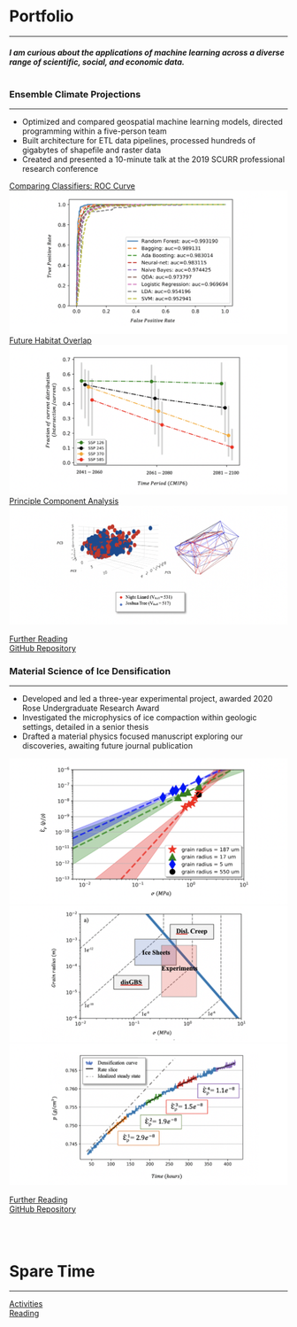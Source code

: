 # Portfolio
---
##### I am curious about the applications of machine learning across a diverse range of scientific, social, and economic data.<br><br>

### Ensemble Climate Projections
---
* Optimized and compared geospatial machine learning models, directed programming within a five-person team 
* Built architecture for ETL data pipelines, processed hundreds of gigabytes of shapefile and raster data
*	Created and presented a 10-minute talk at the 2019 SCURR professional research conference

<a target="_blank" rel="noopener noreferrer" href="https://github.com/daniel-furman/shared-projects/tree/master/ensemble-climate-projections">Comparing Classifiers: ROC Curve</a> <br>
<img src="images/auc.png?raw=true"/>
<a target="_blank" rel="noopener noreferrer" href="https://github.com/daniel-furman/shared-projects/tree/master/ensemble-climate-projections">Future Habitat Overlap</a> <br>
<img src="images/ensemble.png?raw=true"/>
<a target="_blank" rel="noopener noreferrer" href="https://github.com/daniel-furman/shared-projects/tree/master/ensemble-climate-projections">Principle Component Analysis</a> <br>
<img src="images/pca.png?raw=true"/>

<a target="_blank" rel="noopener noreferrer" href="https://drive.google.com/drive/folders/15nZUMuGLiINuhSuP6DJ6hg27YKZxeC9A?usp=sharing">Further Reading</a> <br>
<a target="_blank" rel="noopener noreferrer" href="https://github.com/daniel-furman/shared-projects/tree/master/ensemble-climate-projections">GitHub Repository</a> <br>

### Material Science of Ice Densification
---
*	Developed and led a three-year experimental project, awarded 2020 Rose Undergraduate Research Award
*	Investigated the microphysics of ice compaction within geologic settings, detailed in a senior thesis 
*	Drafted a material physics focused manuscript exploring our discoveries, awaiting future journal publication 

<img src="images/exp-interv.png?raw=true"/>
<img src="images/map.png?raw=true"/>
<img src="images/multi.png?raw=true"/>

<a target="_blank" rel="noopener noreferrer" href="https://drive.google.com/drive/folders/1eDXEeZ1x04-mp7oUI9cQi2PNBXxXor5x?usp=sharing">Further Reading</a> <br>
<a target="_blank" rel="noopener noreferrer" href="https://github.com/daniel-furman/shared-projects/tree/master/ice-densification">GitHub Repository</a> <br>

<br><br>

# Spare Time
---
[Activities](activities.md)<br>
[Reading](reading.md)






